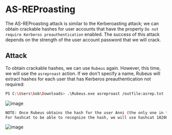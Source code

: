 # AS-REProasting

The AS-REProasting attack is similar to the Kerberoasting attack; we can obtain crackable hashes for user accounts that have the property `Do not require Kerberos preauthentication` enabled. The success of this attack depends on the strength of the user account password that we will crack.

## Attack
To obtain crackable hashes, we can use `Rubeus` again. However, this time, we will use the `asreproast` action. If we don't specify a name, Rubeus will extract hashes for each user that has Kerberos preauthentication not required:
```bash
PS C:\Users\bob\Downloads> .\Rubeus.exe asreproast /outfile:asrep.txt
```
![image](https://github.com/offensivecyber03/Windows-Attack-Defense/assets/71892943/d1e00535-b8c0-42e4-9f7b-7070c5610be3)

```bash
NOTE: Once Rubeus obtains the hash for the user Anni (the only one in the playground environment with preauthentication not required), we will move the output text file to a linux attacking machine.
For hashcat to be able to recognize the hash, we will use hashcat 18200 mode and we need to edit it by adding 23$ after $krb5asrep$:
```
![image](https://github.com/offensivecyber03/Windows-Attack-Defense/assets/71892943/1a2ce6c0-97be-4b6a-8cb4-459ffd526daf)<br>


